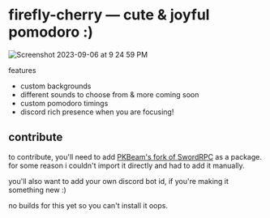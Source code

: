 #  firefly-cherry — cute & joyful pomodoro :)

![Screenshot 2023-09-06 at 9 24 59 PM](https://github.com/bucketfish/firefly-cherry/assets/66538443/cb1c9bf4-4622-4a61-8b6a-2dd301a6f2da)

features
- custom backgrounds
- different sounds to choose from & more coming soon
- custom pomodoro timings
- discord rich presence when you are focusing!

## contribute
to contribute, you'll need to add [PKBeam's fork of SwordRPC](https://github.com/PKBeam/SwordRPC) as a package. for some reason i couldn't import it directly and had to add it manually.

you'll also want to add your own discord bot id, if you're making it something new :)

no builds for this yet so you can't install it oops.
